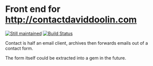 # Front end for http://contactdaviddoolin.com 
[![Still maintained](http://stillmaintained.com/stillmaintained/stillmaintained.png)](http://stillmaintained.com/doolin/contact)
[![Build
Status](https://secure.travis-ci.org/doolin/contact.png)](http://travis-ci.org/doolin/contact)

Contact is half an email client, archives then forwards
emails out of a contact form. 

The form itself could be extracted into a gem in the
future.